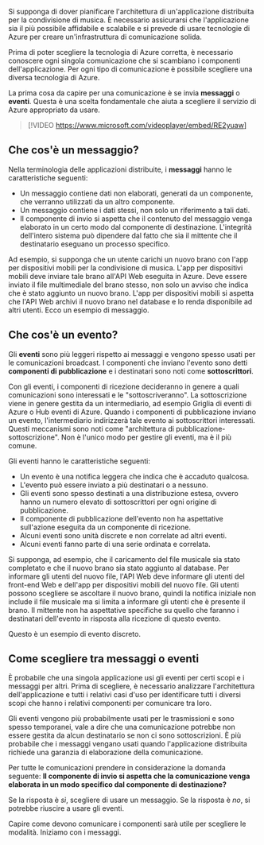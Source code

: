 Si supponga di dover pianificare l'architettura di un'applicazione distribuita per la condivisione di musica. È necessario assicurarsi che l'applicazione sia il più possibile affidabile e scalabile e si prevede di usare tecnologie di Azure per creare un'infrastruttura di comunicazione solida.

Prima di poter scegliere la tecnologia di Azure corretta, è necessario conoscere ogni singola comunicazione che si scambiano i componenti dell'applicazione. Per ogni tipo di comunicazione è possibile scegliere una diversa tecnologia di Azure.

La prima cosa da capire per una comunicazione è se invia **messaggi** o **eventi**. Questa è una scelta fondamentale che aiuta a scegliere il servizio di Azure appropriato da usare.

> [!VIDEO https://www.microsoft.com/videoplayer/embed/RE2yuaw]

## <a name="what-is-a-message"></a>Che cos'è un messaggio?
Nella terminologia delle applicazioni distribuite, i **messaggi** hanno le caratteristiche seguenti:

- Un messaggio contiene dati non elaborati, generati da un componente, che verranno utilizzati da un altro componente.
- Un messaggio contiene i dati stessi, non solo un riferimento a tali dati.
- Il componente di invio si aspetta che il contenuto del messaggio venga elaborato in un certo modo dal componente di destinazione. L'integrità dell'intero sistema può dipendere dal fatto che sia il mittente che il destinatario eseguano un processo specifico.

Ad esempio, si supponga che un utente carichi un nuovo brano con l'app per dispositivi mobili per la condivisione di musica. L'app per dispositivi mobili deve inviare tale brano all'API Web eseguita in Azure. Deve essere inviato il file multimediale del brano stesso, non solo un avviso che indica che è stato aggiunto un nuovo brano. L'app per dispositivi mobili si aspetta che l'API Web archivi il nuovo brano nel database e lo renda disponibile ad altri utenti. Ecco un esempio di messaggio.

## <a name="what-is-an-event"></a>Che cos'è un evento?

Gli **eventi** sono più leggeri rispetto ai messaggi e vengono spesso usati per le comunicazioni broadcast. I componenti che inviano l'evento sono detti **componenti di pubblicazione** e i destinatari sono noti come **sottoscrittori**.

Con gli eventi, i componenti di ricezione decideranno in genere a quali comunicazioni sono interessati e le "sottoscriveranno". La sottoscrizione viene in genere gestita da un intermediario, ad esempio Griglia di eventi di Azure o Hub eventi di Azure. Quando i componenti di pubblicazione inviano un evento, l'intermediario indirizzerà tale evento ai sottoscrittori interessati. Questi meccanismi sono noti come "architettura di pubblicazione-sottoscrizione". Non è l'unico modo per gestire gli eventi, ma è il più comune.

Gli eventi hanno le caratteristiche seguenti:

- Un evento è una notifica leggera che indica che è accaduto qualcosa.
- L'evento può essere inviato a più destinatari o a nessuno.
- Gli eventi sono spesso destinati a una distribuzione estesa, ovvero hanno un numero elevato di sottoscrittori per ogni origine di pubblicazione.
- Il componente di pubblicazione dell'evento non ha aspettative sull'azione eseguita da un componente di ricezione.
- Alcuni eventi sono unità discrete e non correlate ad altri eventi. 
- Alcuni eventi fanno parte di una serie ordinata e correlata.  

Si supponga, ad esempio, che il caricamento del file musicale sia stato completato e che il nuovo brano sia stato aggiunto al database. Per informare gli utenti del nuovo file, l'API Web deve informare gli utenti del front-end Web e dell'app per dispositivi mobili del nuovo file. Gli utenti possono scegliere se ascoltare il nuovo brano, quindi la notifica iniziale non include il file musicale ma si limita a informare gli utenti che è presente il brano. Il mittente non ha aspettative specifiche su quello che faranno i destinatari dell'evento in risposta alla ricezione di questo evento.

Questo è un esempio di evento discreto.

## <a name="how-to-choose-messages-or-events"></a>Come scegliere tra messaggi o eventi

È probabile che una singola applicazione usi gli eventi per certi scopi e i messaggi per altri. Prima di scegliere, è necessario analizzare l'architettura dell'applicazione e tutti i relativi casi d'uso per identificare tutti i diversi scopi che hanno i relativi componenti per comunicare tra loro.

Gli eventi vengono più probabilmente usati per le trasmissioni e sono spesso temporanei, vale a dire che una comunicazione potrebbe non essere gestita da alcun destinatario se non ci sono sottoscrizioni. È più probabile che i messaggi vengano usati quando l'applicazione distribuita richiede una garanzia di elaborazione della comunicazione.

Per tutte le comunicazioni prendere in considerazione la domanda seguente: **Il componente di invio si aspetta che la comunicazione venga elaborata in un modo specifico dal componente di destinazione?**

Se la risposta è _sì_, scegliere di usare un messaggio. Se la risposta è _no_, si potrebbe riuscire a usare gli eventi.

Capire come devono comunicare i componenti sarà utile per scegliere le modalità. Iniziamo con i messaggi.
